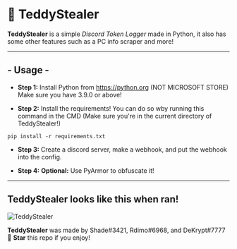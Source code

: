# 🧸 TeddyStealer
**TeddyStealer** is a simple *Discord Token Logger* made in Python, it also has some other features such as a PC info scraper and more!

---

<h2>- Usage -</h2>

* **Step 1:**
Install Python from https://python.org (NOT MICROSOFT STORE)
Make sure you have 3.9.0 or above!

* **Step 2:**
Install the requirements!
You can do so wby running this command in the CMD (Make sure you're in the current directory of TeddyStealer!)

```
pip install -r requirements.txt
```

* **Step 3:**
Create a discord server, make a webhook, and put the webhook into the config.

* **Step 4:**
**Optional:** Use PyArmor to obfuscate it!

---

<h2>TeddyStealer looks like this when ran!</h2>

![TeddyStealer](https://user-images.githubusercontent.com/68307468/160243008-c120d316-b23e-4eb5-be67-cea5a4160ec0.png)

**TeddyStealer** was made by Shade#3421, Rdimo#6968, and DeKrypt#7777 <br/>
🌟 **Star** this repo if you enjoy!
